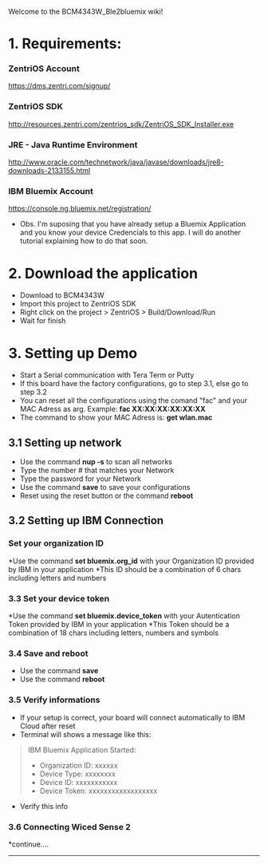 Welcome to the BCM4343W_Ble2bluemix wiki!

# 1.  Requirements:

### ZentriOS Account
https://dms.zentri.com/signup/

### ZentriOS SDK
http://resources.zentri.com/zentrios_sdk/ZentriOS_SDK_Installer.exe

### JRE - Java Runtime Environment
http://www.oracle.com/technetwork/java/javase/downloads/jre8-downloads-2133155.html

### IBM Bluemix Account
https://console.ng.bluemix.net/registration/

* Obs. I'm suposing that you have already setup a Bluemix Application and you know your device Credencials to this app. I will do another tutorial explaining how to do that soon.

# 2. Download the application

* Download to BCM4343W
* Import this project to ZentriOS SDK
* Right click on the project > ZentriOS > Build/Download/Run
* Wait for finish

# 3. Setting up Demo
* Start a Serial communication with Tera Term or Putty
* If this board have the factory configurations, go to step 3.1, else go to step 3.2
* You can reset all the configurations using the comand "fac" and your MAC Adress as arg. Example: **fac XX:XX:XX:XX:XX:XX**
* The command to show your MAC Adress is: **get wlan.mac**

## 3.1 Setting up network
* Use the command **nup -s** to scan all networks
* Type the number # that matches your Network
* Type the password for your Network
* Use the command **save** to save your configurations
* Reset using the reset button or the command **reboot**

## 3.2 Setting up IBM Connection
### Set your organization ID
*Use the command **set bluemix.org_id** with your Organization ID provided by IBM in your application
*This ID should be a combination of 6 chars including letters and numbers

### 3.3 Set your device token
*Use the command **set bluemix.device_token** with your Autentication Token provided by IBM in your application
*This Token should be a combination of 18 chars including letters, numbers and symbols

### 3.4 Save and reboot
* Use the command **save**
* Use the command **reboot**

### 3.5 Verify informations
* If your setup is correct, your board will connect automatically to IBM Cloud after reset
* Terminal will shows a message like this:
> IBM Bluemix Application Started:
> * Organization ID: xxxxxx
> * Device Type: xxxxxxxx
> * Device ID: xxxxxxxxxxx
> * Device Token: xxxxxxxxxxxxxxxxxx
* Verify this info

### 3.6 Connecting Wiced Sense 2
*continue....
****

